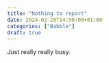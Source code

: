 ```yaml
---
title: "Nothing to report"
date: 2024-02-20T14:50:09+01:00
categories: ["Babble"]
draft: true
---
```


Just really really busy. 
